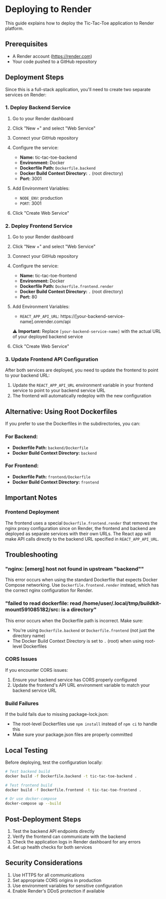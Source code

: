 # Deploying to Render

This guide explains how to deploy the Tic-Tac-Toe application to Render platform.

## Prerequisites

- A Render account (https://render.com)
- Your code pushed to a GitHub repository

## Deployment Steps

Since this is a full-stack application, you'll need to create two separate services on Render:

### 1. Deploy Backend Service

1. Go to your Render dashboard
2. Click "New +" and select "Web Service"
3. Connect your GitHub repository
4. Configure the service:
   - **Name:** tic-tac-toe-backend
   - **Environment:** Docker
   - **Dockerfile Path:** `Dockerfile.backend`
   - **Docker Build Context Directory:** `.` (root directory)
   - **Port:** 3001

5. Add Environment Variables:
   - `NODE_ENV`: production
   - `PORT`: 3001

6. Click "Create Web Service"

### 2. Deploy Frontend Service

1. Go to your Render dashboard
2. Click "New +" and select "Web Service"
3. Connect your GitHub repository
4. Configure the service:
   - **Name:** tic-tac-toe-frontend
   - **Environment:** Docker
   - **Dockerfile Path:** `Dockerfile.frontend.render`
   - **Docker Build Context Directory:** `.` (root directory)
   - **Port:** 80

5. Add Environment Variables:
   - `REACT_APP_API_URL`: https://[your-backend-service-name].onrender.com/api
   
   ⚠️ **Important:** Replace `[your-backend-service-name]` with the actual URL of your deployed backend service

6. Click "Create Web Service"

### 3. Update Frontend API Configuration

After both services are deployed, you need to update the frontend to point to your backend URL:

1. Update the `REACT_APP_API_URL` environment variable in your frontend service to point to your backend service URL
2. The frontend will automatically redeploy with the new configuration

## Alternative: Using Root Dockerfiles

If you prefer to use the Dockerfiles in the subdirectories, you can:

### For Backend:
- **Dockerfile Path:** `backend/Dockerfile`
- **Docker Build Context Directory:** `backend`

### For Frontend:
- **Dockerfile Path:** `frontend/Dockerfile`
- **Docker Build Context Directory:** `frontend`

## Important Notes

### Frontend Deployment
The frontend uses a special `Dockerfile.frontend.render` that removes the nginx proxy configuration since on Render, the frontend and backend are deployed as separate services with their own URLs. The React app will make API calls directly to the backend URL specified in `REACT_APP_API_URL`.

## Troubleshooting

### "nginx: [emerg] host not found in upstream "backend""
This error occurs when using the standard Dockerfile that expects Docker Compose networking. Use `Dockerfile.frontend.render` instead, which has the correct nginx configuration for Render.

### "failed to read dockerfile: read /home/user/.local/tmp/buildkit-mount591085182/src: is a directory"

This error occurs when the Dockerfile path is incorrect. Make sure:
- You're using `Dockerfile.backend` or `Dockerfile.frontend` (not just the directory name)
- The Docker Build Context Directory is set to `.` (root) when using root-level Dockerfiles

### CORS Issues

If you encounter CORS issues:
1. Ensure your backend service has CORS properly configured
2. Update the frontend's API URL environment variable to match your backend service URL

### Build Failures

If the build fails due to missing package-lock.json:
- The root-level Dockerfiles use `npm install` instead of `npm ci` to handle this
- Make sure your package.json files are properly committed

## Local Testing

Before deploying, test the configuration locally:

```bash
# Test backend build
docker build -f Dockerfile.backend -t tic-tac-toe-backend .

# Test frontend build
docker build -f Dockerfile.frontend -t tic-tac-toe-frontend .

# Or use docker-compose
docker-compose up --build
```

## Post-Deployment Steps

1. Test the backend API endpoints directly
2. Verify the frontend can communicate with the backend
3. Check the application logs in Render dashboard for any errors
4. Set up health checks for both services

## Security Considerations

1. Use HTTPS for all communications
2. Set appropriate CORS origins in production
3. Use environment variables for sensitive configuration
4. Enable Render's DDoS protection if available